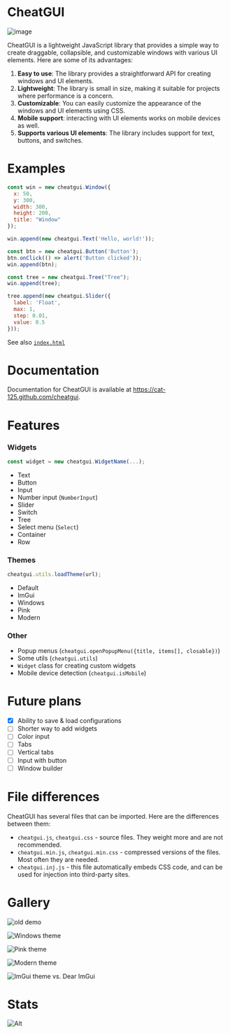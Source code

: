 # CheatGUI

![image](https://github.com/cat-125/cheatgui/assets/106539381/bcde44ad-6a85-44cb-ac34-7536362b1327)

CheatGUI is a lightweight JavaScript library that provides a simple way to create draggable, collapsible, and customizable windows with various UI elements. Here are some of its advantages:

1. **Easy to use**: The library provides a straightforward API for creating windows and UI elements.
2. **Lightweight**: The library is small in size, making it suitable for projects where performance is a concern.
3. **Customizable**: You can easily customize the appearance of the windows and UI elements using CSS.
4. **Mobile support**: interacting with UI elements works on mobile devices as well.
5. **Supports various UI elements**: The library includes support for text, buttons, and switches.

# Examples

```javascript
const win = new cheatgui.Window({
  x: 50,
  y: 300,
  width: 300,
  height: 200,
  title: "Window"
});

win.append(new cheatgui.Text('Hello, world!'));

const btn = new cheatgui.Button('Button');
btn.onClick(() => alert('Button clicked'));
win.append(btn);

const tree = new cheatgui.Tree("Tree");
win.append(tree);

tree.append(new cheatgui.Slider({
  label: 'Float',
  max: 1,
  step: 0.01,
  value: 0.5
}));
```

See also [`index.html`](https://github.com/cat-125/cheatgui/blob/main/index.html)

# Documentation

Documentation for CheatGUI is available at <https://cat-125.github.com/cheatgui>.

# Features

### Widgets 
```javascript
const widget = new cheatgui.WidgetName(...);
```
- Text
- Button
- Input
- Number input (`NumberInput`)
- Slider
- Switch
- Tree
- Select menu (`Select`)
- Container
- Row

### Themes
```javascript
cheatgui.utils.loadTheme(url);
```
- Default
- ImGui
- Windows
- Pink
- Modern

### Other
- Popup menus (`cheatgui.openPopupMenu({title, items[], closable})`)
- Some utils (`cheatgui.utils`)
- `Widget` class for creating custom widgets
- Mobile device detection (`cheatgui.isMobile`)

# Future plans

- [x] Ability to save & load configurations
- [ ] Shorter way to add widgets
- [ ] Color input
- [ ] Tabs
- [ ] Vertical tabs
- [ ] Input with button
- [ ] Window builder

# File differences

CheatGUI has several files that can be imported. Here are the differences between them:
- `cheatgui.js`, `cheatgui.css` - source files. They weight more and are not recommended.
- `cheatgui.min.js`, `cheatgui.min.css` - compressed versions of the files. Most often they are needed.
- `cheatgui.inj.js` - this file automatically embeds CSS code, and can be used for injection into third-party sites.

# Gallery

![old demo](https://github.com/cat-125/cheatgui/assets/106539381/ba98e21f-8cf7-4410-a0b3-2f7c078576b5)

![Windows theme](https://github.com/cat-125/cheatgui/assets/106539381/9d97b6ea-0294-436b-97ec-3c839fcfec60)

![Pink theme](https://github.com/cat-125/cheatgui/assets/106539381/cfe6c101-a6fe-403b-ae1e-13963813a91c)

![Modern theme](https://github.com/cat-125/cheatgui/assets/106539381/60121372-429c-4f73-8720-2ca720190c71)

![ImGui theme vs. Dear ImGui](https://github.com/cat-125/cheatgui/assets/106539381/e9bfad04-fb7d-4c57-aa9e-7f0630f00f04)

# Stats

![Alt](https://repobeats.axiom.co/api/embed/8680d14e5c563dc7c79526365878c484605670b9.svg)
